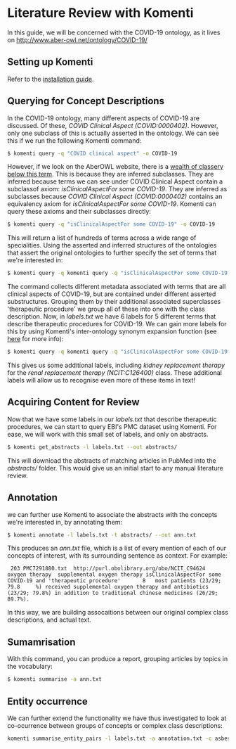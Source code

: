 # Literature Review with Komenti

In this guide, we will be concerned with the COVID-19 ontology, as it lives on http://www.aber-owl.net/ontology/COVID-19/

## Setting up Komenti

Refer to the [installation guide](https://github.com/reality/komenti_guide/blob/master/installation.md).

## Querying for Concept Descriptions

In the COVID-19 ontology, many different aspects of COVID-19 are discussed. Of these, *COVID Clinical Aspect (COVID:0000402)*. However, only one subclass of this is 
actually asserted in the ontology. We can see this if we run the following Komenti command:

```bash
$ komenti query -q "COVID clinical aspect" -o COVID-19
```

However, if we look on the AberOWL website, there is a 
[wealth of classery below this term](http://www.aber-owl.net/ontology/COVID-19/#/Browse/%3Chttps%3A%2F%2Fbio.scai.fraunhofer.de%2Fontology%2FCOVID_0000402%3E). This is
because they are inferred subclasses. They are inferred because terms we can see under COVID Clinical Aspect contain a subclassof axiom: *isClinicalAspectFor some COVID-19*. 
They are inferred as subclasses because *COVID Clinical Aspect (COVID:0000402)* contains an equivalency axiom for *isClinicalAspectFor some COVID-19*. Komenti can
query these axioms and their subclasses directly:

```bash
$ komenti query -q "isClinicalAspectFor some COVID-19" -o COVID-19
```

This will return a list of hundreds of terms across a wide range of specialities. Using the asserted and inferred structures of the ontologies that assert the original 
ontologies to further specify the set of terms that we're interested in:

```bash
$ komenti query -q komenti query -q "isClinicalAspectFor some COVID-19 and 'therapeutic procedure'" -o COVID-19 > labels.txt
```

The command collects different metadata associated with terms that are all clinical aspects of COVID-19, but are contained under different asserted substructures. Grouping them
by their additional associated superclasses 'therapeutic procedure' we group all of these into one with the class description. Now, in *labels.txt* we have 6 labels for 5 different
terms that describe therapeutic procedures for COVID-19. We can gain more labels for this by using Komenti's inter-ontology synonym expansion function (see [here](https://jbiomedsem.biomedcentral.com/articles/10.1186/s13326-021-00241-5) for more info):

```bash
$ komenti query -q komenti query -q "isClinicalAspectFor some COVID-19 and 'therapeutic procedure'" -o COVID-19 --expand-synonyms --lemmatise > labels.txt
```

This gives us some additional labels, including *kidney replacement therapy* for the *renal replacement therapy (NCIT:C126400)* class. These additional labels will allow us to recognise even more of these items in text!

## Acquiring Content for Review

Now that we have some labels in our *labels.txt* that describe therapeutic procedures, we can start to query EBI's PMC dataset using Komenti. For ease, we will work with this small set of labels, and only on abstracts.

```bash
$ komenti get_abstracts -l labels.txt --out abstracts/
```

This will download the abstracts of matching articles in PubMed into the *abstracts/* folder. This would give us an initial start to any manual literature review.

## Annotation

we can further use Komenti to associate the abstracts with the concepts we're interested in, by annotating them:

```bash
$ komenti annotate -l labels.txt -t abstracts/ --out ann.txt
```

This produces an *ann.txt* file, which is a list of every mention of each of our concepts of interest, with its surrounding sentence as context. For example:

```
 203 PMC7291880.txt  http://purl.obolibrary.org/obo/NCIT_C94624  oxygen therapy  supplemental oxygen therapy isClinicalAspectFor some COVID-19 and 'therapeutic procedure'       8   most patients (23/29; 79.8     %) received supplemental oxygen therapy and antibiotics (23/29; 79.8%) in addition to traditional chinese medicines (26/29; 89.7%).
```

In this way, we are building assocaitions between our original complex class descriptions, and actual text. 

## Sumamrisation

With this command, you can produce a report, grouping articles by topics in the vocabulary:

```bash
$ komenti summarise -a ann.txt
```

## Entity occurrence

We can further extend the functionality we have thus investigated to look at co-ocurrence between groups of concepts or complex class descriptions:

```bash
komenti summarise_entity_pairs -l labels.txt -a annotation.txt -c asbestos,toxicity
```
